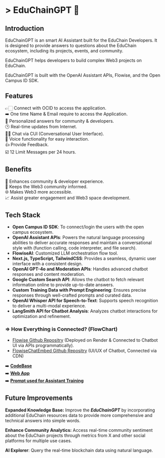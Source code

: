 # > EduChainGPT 🤖

## Introduction

EduChainGPT is an smart AI Assistant built for the EduChain Developers. It is designed to provide answers to questions about the EduChain ecosystem, including its projects, events, and community.

EduChainGPT helps developers to build complex Web3 projects on EduChain.

EduChainGPT is built with the OpenAI Assistant APIs, Flowise, and the Open Campus ID SDK.

## Features

👉🏻 Connect with OCID to access the application. <br>
➡️ One time Name & Email require to access the Application. <br>
🎯 Personalized answers for community & developers. <br>
🕒 Real-time updates from Internet. <br>
👨‍💻 Chat via CUI (Conversational User Interface). <br>
🎤 Voice functionality for easy interaction. <br>
👍 Provide Feedback. <br>
☑️ 12 Limit Messages per 24 hours. <br>

## Benefits

🌟 Enhances community & developer experience. <br>
📰 Keeps the Web3 community informed. <br>
🌐 Makes Web3 more accessible. <br>
📈 Assist greater engagement and Web3 space development. <br>

## Tech Stack

- **Open Campus ID SDK**: To connect/login the users with the open campus ecosystem.
- **OpenAI Assistant APIs**: Powers the natural language processing abilities to deliver accurate responses and maintain a conversational style with (function calling, code interpreter, and file search).
- **FlowiseAI**: Customized LLM orchestration flow tool.
- **Next.js, TypeScript, TailwindCSS**: Provides a seamless, dynamic user interface with a consistent design.
- **OpenAI GPT-4o and Moderation APIs**: Handles advanced chatbot responses and content moderation.
- **Google Custom Search API**: Allows the chatbot to fetch relevant information online to provide up-to-date answers.
- **Custom Training Data with Prompt Engineering**: Ensures precise responses through well-crafted prompts and curated data.
- **OpenAI Whisper API for Speech-to-Text**: Supports speech recognition to deliver a multi-modal experience.
- **LangSmith API for Chatbot Analysis**: Analyzes chatbot interactions for optimization and refinement.

### **=> How Everything is Connected? (FlowChart)**

- [Flowise Github Repositry](https://github.com/flowiseai/flowise) (Deployed on Render & Connected to Chatbot UI via APIs programmatically).
- [FlowiseChatEmbed Github Repositry](https://github.com/flowiseai/FlowiseChatEmbed) (UI/UX of Chatbot, Connected via CDN)

➡️ **[CodeBase](./)** <br>
➡️ **[Web App](https://EduChainGPT.vercel.app/)** <br>
➡️ **[Prompt used for Assistant Training](./prompt-engineering/prompt.md)** <br>

## Future Improvements

**Expanded Knowledge Base:** Improve the ***EduChainGPT*** by incorporating additional EduChain resources data to provide more comprehensive and technical answers into simple words.<br>

**Enhance Community Analytics:** Access real-time community sentiment about the EduChain projects through metrics from X and other social platforms for multiple use cases.<br>

**AI Explorer**: Query the real-time blockchain data using natural language.
